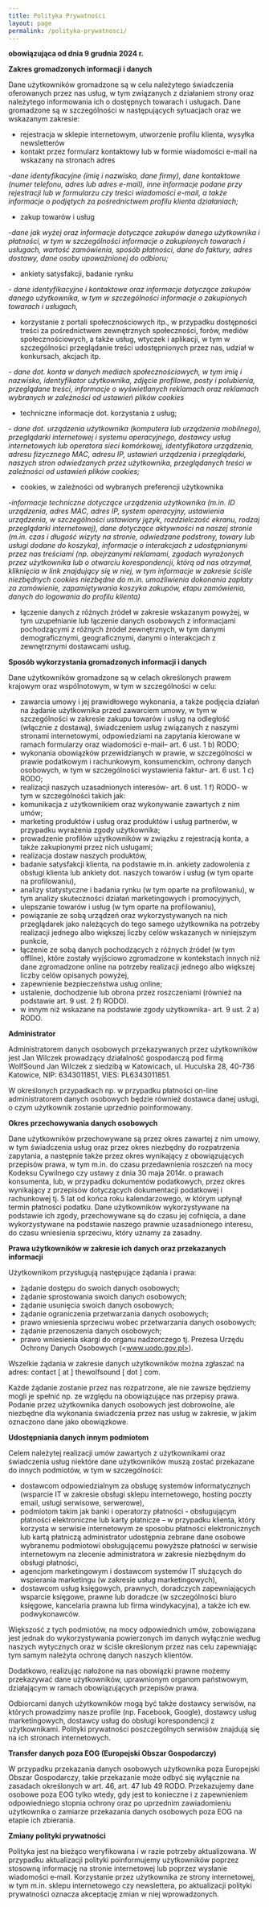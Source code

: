 ```yaml
---
title: Polityka Prywatności
layout: page
permalink: /polityka-prywatnosci/
---
```


**obowiązująca od dnia 9 grudnia 2024 r.**

**Zakres gromadzonych informacji i danych**

Dane użytkowników gromadzone są w celu należytego świadczenia oferowanych przez nas usług, w tym związanych z działaniem strony oraz należytego informowania ich o dostępnych towarach i usługach. Dane gromadzone są w szczególności w następujących sytuacjach oraz we wskazanym zakresie:

- rejestracja w sklepie internetowym, utworzenie profilu klienta, wysyłka newsletterów
- kontakt przez formularz kontaktowy lub w formie wiadomości e-mail na wskazany na stronach adres

_\-dane identyfikacyjne (imię i nazwisko, dane firmy), dane kontaktowe (numer telefonu, adres lub adres e-mail), inne informacje podane przy rejestracji lub w formularzu czy treści wiadomości e-mail, a także informacje o podjętych za pośrednictwem profilu klienta działaniach;_

- zakup towarów i usług

_\-dane jak wyżej oraz_ _informacje dotyczące zakupów danego użytkownika i płatności, w tym w szczególności informacje o zakupionych towarach i usługach, wartość zamówienia, sposób płatności, dane do faktury, adres dostawy, dane osoby upoważnionej do odbioru;_

- ankiety satysfakcji, badanie rynku

_\- dane identyfikacyjne i kontaktowe oraz informacje dotyczące zakupów danego użytkownika, w tym w szczególności informacje o zakupionych towarach i usługach,_

- korzystanie z portali społecznościowych itp., w przypadku dostępności treści za pośrednictwem zewnętrznych społeczności, forów, mediów społecznościowych, a także usług, wtyczek i aplikacji, w tym w szczególności przeglądanie treści udostępnionych przez nas, udział w konkursach, akcjach itp.

_\- dane dot. konta w danych mediach społecznościowych, w tym imię i nazwisko, identyfikator użytkownika, zdjęcie profilowe, posty i polubienia, przeglądane treści, informacje o wyświetlanych reklamach oraz reklamach wybranych w zależności od ustawień plików cookies_

- techniczne informacje dot. korzystania z usług;

_\- dane dot. urządzenia użytkownika (komputera lub urządzenia mobilnego), przeglądarki internetowej i systemu operacyjnego, dostawcy usług internetowych lub operatora sieci komórkowej, identyfikatora urządzenia, adresu fizycznego MAC, adresu IP, ustawień urządzenia i przeglądarki, naszych stron odwiedzanych przez użytkownika, przeglądanych treści w zależności od ustawień plików cookies;_

- cookies, w zależności od wybranych preferencji użytkownika

_\-informacje techniczne dotyczące urządzenia użytkownika (m.in. ID urządzenia, adres MAC, adres IP, system operacyjny, ustawienia urządzenia, w szczególności ustawiony język, rozdzielczość ekranu, rodzaj przeglądarki internetowej), dane dotyczące aktywności na naszej stronie (m.in. czas i długość wizyty na stronie, odwiedzane podstrony, towary lub usługi dodane do koszyka), informacje o interakcjach z udostępnianymi przez nas treściami (np. obejrzanymi reklamami, zgodach wyrażonych przez użytkownika lub o otwarciu korespondencji, którą od nas otrzymał, kliknięcia w link znajdujący się w niej, w tym informacje w zakresie ściśle niezbędnych cookies niezbędne do m.in. umożliwienia dokonania zapłaty za zamówienie, zapamiętywania koszyka zakupów, etapu zamówienia, danych do logowania do profilu klienta)_

- łączenie danych z różnych źródeł w zakresie wskazanym powyżej, w tym uzupełnianie lub łączenie danych osobowych z informacjami pochodzącymi z różnych źródeł zewnętrznych, w tym danymi demograficznymi, geograficznymi, danymi o interakcjach z zewnętrznymi dostawcami usług.

**Sposób wykorzystania gromadzonych informacji i danych**

Dane użytkowników gromadzone są w celach określonych prawem krajowym oraz wspólnotowym, w tym w szczególności w celu:

- zawarcia umowy i jej prawidłowego wykonania, a także podjęcia działań na żądanie użytkownika przed zawarciem umowy, w tym w szczególności w zakresie zakupu towarów i usług na odległość (włącznie z dostawą), świadczeniem usług związanych z naszymi stronami internetowymi, odpowiedziami na zapytania kierowane w ramach formularzy oraz wiadomości e-mail– art. 6 ust. 1 b) RODO;
- wykonania obowiązków przewidzianych w prawie, w szczególności w prawie podatkowym i rachunkowym, konsumenckim, ochrony danych osobowych, w tym w szczególności wystawienia faktur- art. 6 ust. 1 c) RODO;
- realizacji naszych uzasadnionych interesów- art. 6 ust. 1 f) RODO- w tym w szczególności takich jak:
- komunikacja z użytkownikiem oraz wykonywanie zawartych z nim umów;
- marketing produktów i usług oraz produktów i usług partnerów, w przypadku wyrażenia zgody użytkownika;
- prowadzenie profilów użytkowników w związku z rejestracją konta, a także zakupionymi przez nich usługami;
- realizacja dostaw naszych produktów,
- badanie satysfakcji klienta, na podstawie m.in. ankiety zadowolenia z obsługi klienta lub ankiety dot. naszych towarów i usług (w tym oparte na profilowaniu),
- analizy statystyczne i badania rynku (w tym oparte na profilowaniu), w tym analizy skuteczności działań marketingowych i promocyjnych,
- ulepszanie towarów i usług (w tym oparte na profilowaniu),
- powiązanie ze sobą urządzeń oraz wykorzystywanych na nich przeglądarek jako należących do tego samego użytkownika na potrzeby realizacji jednego albo większej liczby celów wskazanych w niniejszym punkcie,
- łączenie ze sobą danych pochodzących z różnych źródeł (w tym offline), które zostały wyjściowo zgromadzone w kontekstach innych niż dane zgromadzone online na potrzeby realizacji jednego albo większej liczby celów opisanych powyżej,
- zapewnienie bezpieczeństwa usług online;
- ustalenie, dochodzenie lub obrona przez roszczeniami (również na podstawie art. 9 ust. 2 f) RODO).
- w innym niż wskazane na podstawie zgody użytkownika- art. 9 ust. 2 a) RODO.

**Administrator**

Administratorem danych osobowych przekazywanych przez użytkowników jest Jan Wilczek prowadzący działalność gospodarczą pod firmą WolfSound Jan Wilczek z siedzibą w Katowicach, ul. Huculska 28, 40-736 Katowice, NIP: 6343011851, VIES: PL6343011851.

W określonych przypadkach np. w przypadku płatności on-line administratorem danych osobowych będzie również dostawca danej usługi, o czym użytkownik zostanie uprzednio poinformowany.

**Okres przechowywania danych osobowych**

Dane użytkowników przechowywane są przez okres zawartej z nim umowy, w tym świadczenia usług oraz przez okres niezbędny do rozpatrzenia zapytania, a następnie także przez okres wynikający z obowiązujących przepisów prawa, w tym m.in. do czasu przedawnienia roszczeń na mocy Kodeksu Cywilnego czy ustawy z dnia 30 maja 2014r. o prawach konsumenta, lub, w przypadku dokumentów podatkowych, przez okres wynikający z przepisów dotyczących dokumentacji podatkowej i rachunkowej tj. 5 lat od końca roku kalendarzowego, w którym upłynął termin płatności podatku. Dane użytkowników wykorzystywane na podstawie ich zgody, przechowywane są do czasu jej cofnięcia, a dane wykorzystywane na podstawie naszego prawnie uzasadnionego interesu, do czasu wniesienia sprzeciwu, który uznamy za zasadny.

**Prawa użytkowników w zakresie ich danych oraz przekazanych informacji**

Użytkownikom przysługują następujące żądania i prawa:

- żądanie dostępu do swoich danych osobowych;
- żądanie sprostowania swoich danych osobowych;
- żądanie usunięcia swoich danych osobowych;
- żądanie ograniczenia przetwarzania danych osobowych;
- prawo wniesienia sprzeciwu wobec przetwarzania danych osobowych;
- żądanie przenoszenia danych osobowych;
- prawo wniesienia skargi do organu nadzorczego tj. Prezesa Urzędu Ochrony Danych Osobowych (<www.uodo.gov.pl>).

Wszelkie żądania w zakresie danych użytkowników można zgłaszać na adres: contact \[ at \] thewolfsound \[ dot \] com.

Każde żądanie zostanie przez nas rozpatrzone, ale nie zawsze będziemy mogli je spełnić np. ze względu na obowiązujące nas przepisy prawa. Podanie przez użytkownika danych osobowych jest dobrowolne, ale niezbędne dla wykonania świadczenia przez nas usług w zakresie, w jakim oznaczono dane jako obowiązkowe.

**Udostępniania danych innym podmiotom**

Celem należytej realizacji umów zawartych z użytkownikami oraz świadczenia usług niektóre dane użytkowników muszą zostać przekazane do innych podmiotów, w tym w szczególności:

- dostawcom odpowiedzialnym za obsługę systemów informatycznych (wsparcie IT w zakresie obsługi sklepu internetowego, hosting poczty email, usługi serwisowe, serwerowe),
- podmiotom takim jak banki i operatorzy płatności - obsługującym płatności elektroniczne lub karty płatnicze – w przypadku klienta, który korzysta w serwisie internetowym ze sposobu płatności elektronicznych lub kartą płatniczą administrator udostępnia zebrane dane osobowe wybranemu podmiotowi obsługującemu powyższe płatności w serwisie internetowym na zlecenie administratora w zakresie niezbędnym do obsługi płatności,
- agencjom marketingowym i dostawcom systemów IT służących do wspierania marketingu (w zakresie usług marketingowych),
- dostawcom usług księgowych, prawnych, doradczych zapewniających wsparcie księgowe, prawne lub doradcze (w szczególności biuro księgowe, kancelaria prawna lub firma windykacyjna), a także ich ew. podwykonawców.

Większość z tych podmiotów, na mocy odpowiednich umów, zobowiązana jest jednak do wykorzystywania powierzonych im danych wyłącznie według naszych wytycznych oraz w ściśle określonym przez nas celu zapewniając tym samym należyta ochronę danych naszych klientów.

Dodatkowo, realizując nałożone na nas obowiązki prawne możemy przekazywać dane użytkowników, uprawnionym organom państwowym, działającym w ramach obowiązujących przepisów prawa.

Odbiorcami danych użytkowników mogą być także dostawcy serwisów, na których prowadzimy nasze profile (np. Facebook, Google), dostawcy usług marketingowych, dostawcy usług do obsługi korespondencji z użytkownikami. Polityki prywatności poszczególnych serwisów znajdują się na ich stronach internetowych.

**Transfer danych poza EOG (Europejski Obszar Gospodarczy)**

W przypadku przekazania danych osobowych użytkownika poza Europejski Obszar Gospodarczy, takie przekazanie może odbyć się wyłącznie na zasadach określonych w art. 46, art. 47 lub 49 RODO. Przekazujemy dane osobowe poza EOG tylko wtedy, gdy jest to konieczne i z zapewnieniem odpowiedniego stopnia ochrony oraz po uprzednim zawiadomieniu użytkownika o zamiarze przekazania danych osobowych poza EOG na etapie ich zbierania.

**Zmiany polityki prywatności**

Polityka jest na bieżąco weryfikowana i w razie potrzeby aktualizowana. W przypadku aktualizacji polityki poinformujemy użytkowników poprzez stosowną informację na stronie internetowej lub poprzez wysłanie wiadomości e‑mail. Korzystanie przez użytkownika ze strony internetowej, w tym m.in. sklepu internetowego czy newslettera, po aktualizacji polityki prywatności oznacza akceptację zmian w niej wprowadzonych.
